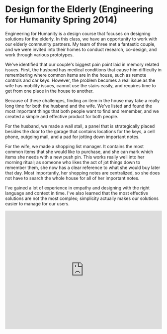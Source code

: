 # Design for the Elderly (Engineering for Humanity Spring 2014)

Engineering for Humanity is a design course that focuses on designing solutions for the elderly. In this class, we have an opportunity to work with our elderly community partners. My team of three met a fantastic couple, and we were invited into their homes to conduct research, co-design, and work through various prototypes.

We've identified that our couple's biggest pain point laid in memory related issues. First, the husband has medical conditions that cause him difficulty in remembering where common items are in the house, such as remote controls and car keys. However, the problem becomes a real issue as the wife has mobility issues, cannot use the stairs easily, and requires time to get from one place in the house to another.

Because of these challenges, finding an item in the house may take a really long time for both the husband and the wife. We've listed and found the most important things that both people want to find and remember, and we created a simple and effective product for both people.

For the husband, we made a wall stall, a panel that is strategically placed besides the door to the garage that contains locations for the keys, a cell phone, outgoing mail, and a pad for jotting down important notes.

For the wife, we made a shopping list manager. It contains the most common items that she would like to purchase, and she can mark which items she needs with a new push pin. This works really well into her morning ritual; as someone who likes the act of jot things down to remember them, she now has a clear reference to what she would buy later that day. Most importantly, her shopping notes are centralized, so she does not have to search the whole house for all of her important notes.

I've gained a lot of experience in empathy and designing with the right language and context in time. I've also learned that the most effective solutions are not the most complex; simplicity actually makes our solutions easier to manage for our users.

<iframe src="https://docs.google.com/presentation/d/1Qt1jpfsgIWmP8Hd_VvCR59ZQlJ8LArNGphrLlNQhUqY/embed?start=false&loop=true&delayms=300000000" frameborder="0" width="100%" height="380" allowfullscreen mozallowfullscreen="true" webkitallowfullscreen="true"></iframe>

